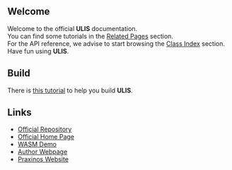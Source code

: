 ## Welcome
Welcome to the official **ULIS** documentation.  
You can find some tutorials in the [Related Pages](pages.html) section.  
For the API reference, we advise to start browsing the [Class Index](classes.html) section.  
Have fun using **ULIS**.

## Build
There is [this tutorial](md_documentation_manual__build_from_source.html) to help you build **ULIS**.

## Links
- [Official Repository](https://github.com/Praxinos/ULIS)  
- [Official Home Page](https://praxinos.coop/ulis)  
- [WASM Demo](https://praxinos.coop/ULIS/demo/blend/)  
- [Author Webpage](http://clementberthaud.com/)  
- [Praxinos Website](https://praxinos.coop/)  